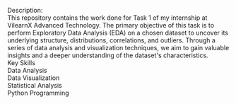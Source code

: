 Description: <br> This repository contains the work done for Task 1 of my internship at VilearnX Advanced Technology. The primary objective of this task is to perform Exploratory Data Analysis (EDA) on a chosen dataset to uncover its underlying structure, distributions, correlations, and outliers. Through a series of data analysis and visualization techniques, we aim to gain valuable insights and a deeper understanding of the dataset's characteristics.
<br> Key Skills <br>
Data Analysis <br>
Data Visualization <br>
Statistical Analysis <br>
Python Programming
